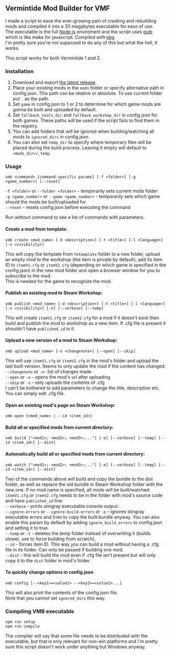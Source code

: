 ## Vermintide Mod Builder for VMF

I made a script to ease the ever-growing pain of creating and rebuilding mods
and compiled it into a 30 megabytes executable for ease of use.  
The executable is the full [Node.js](https://nodejs.org/en/) enviroment
and the script uses [gulp](https://gulpjs.com/) which is like make for javascript.
Compiled with [pkg](https://github.com/zeit/pkg).  
I'm pretty sure you're not supposed to do any of this but what the hell, it works.

This script works for both Vermintide 1 and 2. 

### Installation  

1. Download and export [the latest release](https://github.com/Vermintide-Modders/VMF-Build-Script/releases/latest).  
2. Place your existing mods in the `mods` folder or specify alternative path in config.json. This path can be relative or absolute. To use current folder put `.` as the path.  
3. Set `game` in config.json to 1 or 2 to determine for which game mods are gonna be built and uploaded by default.  
3. Set `fallback_tools_dir` and `fallback_workshop_dir` in config.json for both games. These paths will be used if the script fails to find them in the registry.  
4. You can add folders that will be ignored when building/watching all mods to `ignored_dirs` in config.json.   
5. You can also set `temp_dir` to specify where temporary files will be placed during the build process. Leaving it empty will default to `<mods_dir>/.temp`.


### Usage

	vmb <command> [command-specific params] [-f <folder>] [-g <game_number>] [--reset]

`-f <folder>` or `--folder <folder>` - temporarily sets current mods folder  
`-g <game_number>` or `--game <game_number>` - temporarily sets which game should the mods be built/uploaded for  
`--reset` - resets config.json before executing the command  

Run without command to see a list of commands with parameters.


#### Create a mod from template:

	vmb create <mod_name> [-d <description>] [-t <title>] [-l <language>] [-v <visibility>]

This will copy the template from `%%template` folder to a new folder, upload an empty mod to the workshop (the item is private by default), add its item ID to `itemV1.cfg` or `itemV2.cfg` (depending on which game is specified in the config.json) in the new mod folder and open a browser window for you to subscribe to the mod.  
This is needed for the game to recognize the mod.

#### Publish an existing mod to Steam Workshop:  

	vmb publish <mod_name> [-d <description>] [-t <title>] [-l <language>] [-v <visibility>] [-e] [--verbose] [--temp]

This will create `itemV1.cfg` or `itemV2.cfg`  for a mod if it doesn't exist then build and publish the mod to workshop as a new item.
If .cfg file is present it shouldn't have `published_id` in it.  

#### Upload a new version of a mod to Steam Workshop:  

	vmb upload <mod_name> [-n <changenote>] [--open] [--skip]  

This will use `itemV1.cfg` or `itemV2.cfg` in the mod's folder and upload the last built version. Seems to only update the mod if the content has changed.  
`--changenote` or `-n`- list of changes made  
`--open` or `-o` - opens the mod's url after uploading  
`--skip` or `-s` - only uploads the contents of .cfg  
I can't be bothered to add parameters to change the title, description etc. You can simply edit .cfg file.  

#### Open an existing mod's page on Steam Workshop:  

	vmb open {<mod_name> | --id <item_id>}  

#### Build all or specified mods from current directory:
	
	vmb build ["<mod1>; <mod2>; <mod3>;..."] [-e] [--verbose] [--temp] [--id <item_id>] [--dist] 

#### Automatically build all or specified mods from current directory:

	vmb watch ["<mod1>; <mod2>; <mod3>;..."] [-e] [--verbose] [--temp] [--id <item_id>] [--dist]

Two of the commands above will build and copy the bundle to the dist folder, as well as replace the old bundle in Steam Workshop folder with the new one. If no mod name is specified, all mods will be built/watched.  
`itemV1.cfg` or `itemV2.cfg` needs to be in the folder with mod's source code and have `published_id` line.  
`--verbose` - prints stingray executable console output.  
`--ignore-errors` or `--ignore-build-errors` or `-e` - ignores stingray executable errors and tries to copy the built bundle anyway.
You can also enable this param by default by adding `ignore_build_errors` to config.json and setting it to true.  
`--temp` or `-t` - deletes the temp folder instead of overwriting it (builds slower, use to force building from scratch).  
`--id` - forces item ID. This way you can build a mod without having a .cfg file in its folder. Can only be passed if building one mod.  
`--dist` - this will build the mod even if .cfg file isn't present but will only copy it to the `dist` folder in mod's folder.

#### To quickly change options in config.json 
	
	vmb config [--<key1>=<value1> --<key2>=<value2>...]

This will also print the contents of the config.json file.  
Note that you cannot set `ignored_dirs` this way.

### Compiling VMB executable

	npm run setup   
	npm run compile

The compiler will say that some file needs to be distributed with the executable, but that is only relevant for non-win platforms and I'm pretty sure this script doesn't work under anything but Windows anyway.  

